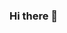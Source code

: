 ### Hi there 👋

<!--
**willfloersheimer/willfloersheimer** is a ✨ _special_ ✨ repository because its `README.md` (this file) appears on your GitHub profile.
Here are some ideas to get you started:
👋 Hi, I’m @willfloersheimer
👀 I’m interested in using my banking/finance background in my programming
🌱 I’m currently learning python, java, and trying to make my way through the data scientist field
- 👯 I’m looking to collaborate on financial modeling
- 💬 Ask me about life in NYC
- 📫 How to reach me: 
- https://www.facebook.com/will.floersheimer.1
- https://twitter.com/WFloersheimer
- 😄 Pronouns: He.Him...
- ⚡ Fun fact: ...
-->
